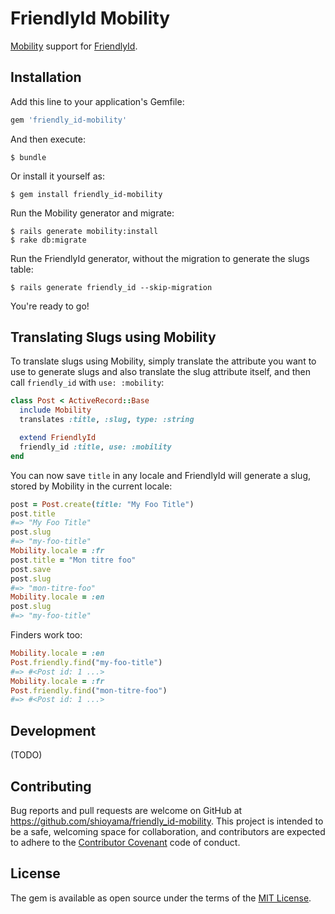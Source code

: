 # FriendlyId Mobility

[Mobility](https://github.com/shioyama/mobility) support for
[FriendlyId](https://github.com/norman/friendly_id).

## Installation

Add this line to your application's Gemfile:

```ruby
gem 'friendly_id-mobility'
```

And then execute:

    $ bundle

Or install it yourself as:

    $ gem install friendly_id-mobility

Run the Mobility generator and migrate:

    $ rails generate mobility:install
    $ rake db:migrate

Run the FriendlyId generator, without the migration to generate the slugs
table:

    $ rails generate friendly_id --skip-migration

You're ready to go!

## Translating Slugs using Mobility

To translate slugs using Mobility, simply translate the attribute you want to
use to generate slugs and also translate the slug attribute itself, and then
call `friendly_id` with `use: :mobility`:

```ruby
class Post < ActiveRecord::Base
  include Mobility
  translates :title, :slug, type: :string

  extend FriendlyId
  friendly_id :title, use: :mobility
end
```

You can now save `title` in any locale and FriendlyId will generate a
slug, stored by Mobility in the current locale:

```ruby
post = Post.create(title: "My Foo Title")
post.title
#=> "My Foo Title"
post.slug
#=> "my-foo-title"
Mobility.locale = :fr
post.title = "Mon titre foo"
post.save
post.slug
#=> "mon-titre-foo"
Mobility.locale = :en
post.slug
#=> "my-foo-title"
```

Finders work too:

```ruby
Mobility.locale = :en
Post.friendly.find("my-foo-title")
#=> #<Post id: 1 ...>
Mobility.locale = :fr
Post.friendly.find("mon-titre-foo")
#=> #<Post id: 1 ...>
```

## Development

(TODO)

## Contributing

Bug reports and pull requests are welcome on GitHub at
https://github.com/shioyama/friendly_id-mobility. This project is intended to
be a safe, welcoming space for collaboration, and contributors are expected to
adhere to the [Contributor Covenant](http://contributor-covenant.org) code of
conduct.


## License

The gem is available as open source under the terms of the [MIT
License](http://opensource.org/licenses/MIT).
